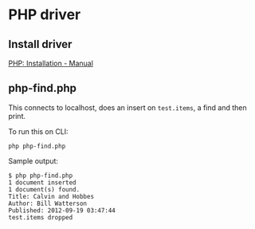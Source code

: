 # PHP driver

## Install driver

[PHP: Installation - Manual](http://www.php.net/manual/en/mongo.installation.php#mongo.installation.osx)

## php-find.php

This connects to localhost, does an insert on `test.items`, a find and then print.

To run this on CLI:

	php php-find.php

Sample output:

	$ php php-find.php
	1 document inserted
	1 document(s) found.
	Title: Calvin and Hobbes
	Author: Bill Watterson
	Published: 2012-09-19 03:47:44
	test.items dropped